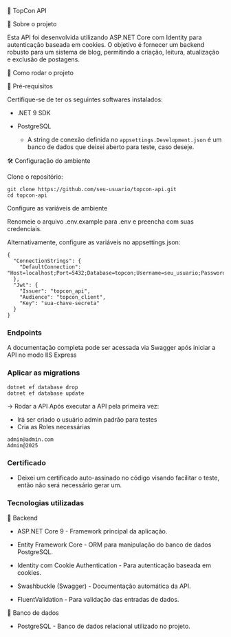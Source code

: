 📌 TopCon API

📖 Sobre o projeto

Esta API foi desenvolvida utilizando ASP.NET Core com Identity para autenticação baseada em cookies. O objetivo é fornecer um backend robusto para um sistema de blog, permitindo a criação, leitura, atualização e exclusão de postagens.

🚀 Como rodar o projeto

📌 Pré-requisitos

Certifique-se de ter os seguintes softwares instalados:

- .NET 9 SDK

- PostgreSQL
  - A string de conexão definida no ```appsettings.Development.json``` é um banco de dados que deixei aberto para teste, caso deseje.


🛠 Configuração do ambiente

Clone o repositório:

```
git clone https://github.com/seu-usuario/topcon-api.git
cd topcon-api
```

Configure as variáveis de ambiente

Renomeie o arquivo .env.example para .env e preencha com suas credenciais.

Alternativamente, configure as variáveis no appsettings.json:
```
{
  "ConnectionStrings": {
    "DefaultConnection": "Host=localhost;Port=5432;Database=topcon;Username=seu_usuario;Password=sua_senha"
  },
  "Jwt": {
    "Issuer": "topcon_api",
    "Audience": "topcon_client",
    "Key": "sua-chave-secreta"
  }
}
```

### Endpoints
A documentação completa pode ser acessada via Swagger após iniciar a API  no modo IIS Express


### Aplicar as migrations
```
dotnet ef database drop
dotnet ef database update
```

-> Rodar a API
Após executar a API pela primeira vez:
- Irá ser criado o usuário admin padrão para testes
- Cria as Roles necessárias
```
admin@admin.com
Admin@2025
```

### Certificado
- Deixei um certificado auto-assinado no código visando facilitar o teste, então não será necessário gerar um.

### Tecnologias utilizadas

🔹 Backend

- ASP.NET Core 9 - Framework principal da aplicação.

- Entity Framework Core - ORM para manipulação do banco de dados PostgreSQL.

- Identity com Cookie Authentication - Para autenticação baseada em cookies.

- Swashbuckle (Swagger) - Documentação automática da API.

- FluentValidation - Para validação das entradas de dados.


🔹 Banco de dados

- PostgreSQL - Banco de dados relacional utilizado no projeto.
